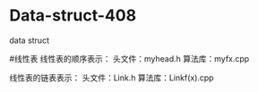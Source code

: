 # Data-struct-408
data struct

#线性表
线性表的顺序表示：
头文件：myhead.h
算法库：myfx.cpp

线性表的链表表示：
头文件：Link.h
算法库：Linkf(x).cpp
